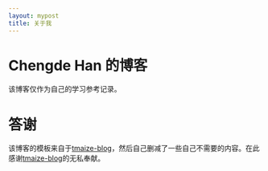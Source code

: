 ```yaml
---
layout: mypost
title: 关于我
---
```


# Chengde Han 的博客
该博客仅作为自己的学习参考记录。
# 答谢
该博客的模板来自于[tmaize-blog](https://github.com/TMaize/tmaize-blog)，然后自己删减了一些自己不需要的内容。在此感谢[tmaize-blog](https://github.com/TMaize/tmaize-blog)的无私奉献。